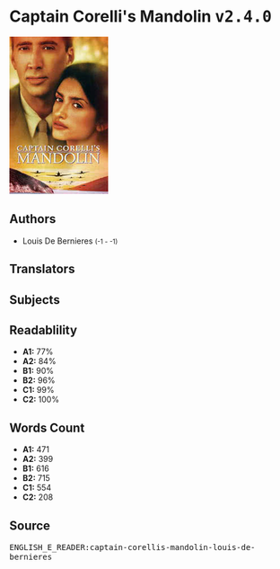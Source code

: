 # Captain Corelli's Mandolin <kbd>v2.4.0</kbd>

![](./cover.medium.jpg "")

## Authors


 - Louis De Bernieres <small>(-1 - -1)</small>

## Translators



## Subjects



## Readablility


 - **A1:** 77%
 - **A2:** 84%
 - **B1:** 90%
 - **B2:** 96%
 - **C1:** 99%
 - **C2:** 100%

## Words Count


 - **A1:** 471
 - **A2:** 399
 - **B1:** 616
 - **B2:** 715
 - **C1:** 554
 - **C2:** 208

## Source


<kbd>ENGLISH_E_READER:captain-corellis-mandolin-louis-de-bernieres</kbd>
